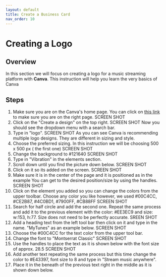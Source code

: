 ```yaml
---
layout: default
title: Create a Business Card
nav_order: 10
---
```


# Creating a Logo 

## Overview

In this section we will focus on creating a logo for a music streaming platform with **Canva**. This instruction will help you learn the very basics of Canva

## Steps

1. Make sure you are on the Canva's home page. 
 You can click on [this link](https://www.canva.com/) to make sure you are on the right page.
 SCREEN SHOT
2. Click on the "Create a design" on the top right.
SCREEN SHOT
Now you should see the dropdown menu with a search bar.
3. Type in "logo".
SCREEN SHOT
As you can see Canva is recommending multiple logo designs. They are different in sizing and style.
4. Choose the preferred sizing. In this instruction we will be choosing 500 x 500 px ( the first one)
SCREEN SHOT
5. Change the background to #121640
SCREEN SHOT
6. Type in "Vibration" in the elements section. 
7. Scroll down until you find the picture down below.
SCREEN SHOT
8. Click on it so its added on the screen.
SCREEN SHOT
9. Make sure it is in the center of the page and it is positioned as in the example
You can get to the desired position/size by using the handles.
SCREEN SHOT 
10. Click on the element you added so you can change the colors from the upper toolbar.
Choose any color you like however, we used #00C4CC, #CE2B87, #4C0BD1, #7900FF, #CB88FF
SCREEN SHOT
11. Search for half circle and add the second one.
Repeat the same process and add it to the previous element with the color: #EE3EC9 and size: w:153, h:77.
Size does not need to be perfectly accurate.
SREEN SHOT
12. Add a heading text from the left tool bar then click on it and type in the name. "MyTunes" as an example below.
SCREEN SHOT
13. Choose the #00C4CC for the text color from the upper tool bar.
14. Change the font to "Montserrat Classic"
SCREEN SHOT
15. Use the handles to place the text as it is shown below with the font size of approx. 28.5
SCREEN SHOT
16. Add another text repeating the same process but this time change the color to #E43397, font size to 8 and type in "Stream music anywhere".
17. Place it in the beneath of the previous text right in the middle as it is shown down below.


